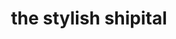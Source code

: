 ---
title: "the stylish shipital"
product_type: "bomber jacket"
is_women: 
is_men: true
is_unisex: true
is_variant: 
original_price: 90
sale_price: 60
color: "cocoa"
sizes:
- size: "xxxs"
  stock: 20
- size: "xxs"
  stock: 9
- size: "xs"
  stock: 5
- size: "s"
  stock: 10
- size: "m"
  stock: 2
- size: "l"
  stock: 30
- size: "xl"
  stock: 1
- size: "xxl"
  stock: 0
- size: "xxxl"
  stock: 5

main_alt: "Made for an an extravagant night out on the town. You're at the right place at the right time."
description: "Made for an an extravagant night out on the town. You're at the right place at the right time."
material: "100% hemp"
---